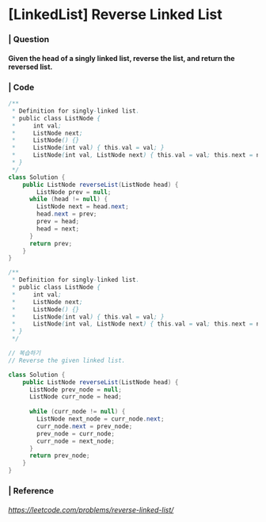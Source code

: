 # [LinkedList] Reverse Linked List

### | Question

#### Given the head of a singly linked list, reverse the list, and return the reversed list. 

### | Code

```java
/**
 * Definition for singly-linked list.
 * public class ListNode {
 *     int val;
 *     ListNode next;
 *     ListNode() {}
 *     ListNode(int val) { this.val = val; }
 *     ListNode(int val, ListNode next) { this.val = val; this.next = next; }
 * }
 */
class Solution {
    public ListNode reverseList(ListNode head) {
    	ListNode prev = null;
      while (head != null) {
        ListNode next = head.next;
        head.next = prev;
        prev = head;
        head = next;
      }
      return prev;
    }
}
```

```java
/**
 * Definition for singly-linked list.
 * public class ListNode {
 *     int val;
 *     ListNode next;
 *     ListNode() {}
 *     ListNode(int val) { this.val = val; }
 *     ListNode(int val, ListNode next) { this.val = val; this.next = next; }
 * }
 */

// 복습하기 
// Reverse the given linked list. 

class Solution {
    public ListNode reverseList(ListNode head) {
      ListNode prev_node = null;
      ListNode curr_node = head; 
      
      while (curr_node != null) {
        ListNode next_node = curr_node.next; 
        curr_node.next = prev_node;
        prev_node = curr_node;
        curr_node = next_node; 
      }
      return prev_node; 
    }
}
```



### | Reference

###### https://leetcode.com/problems/reverse-linked-list/
